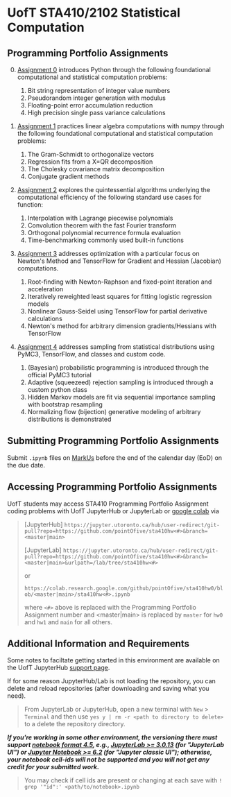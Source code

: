 # UofT STA410/2102 Statistical Computation


## Programming Portfolio Assignments

0. [Assignment 0](https://github.com/pointOfive/sta410hw0#uoft-sta4102102-statistical-computation) 
introduces Python through the following foundational computational and statistical computation problems:

    1. Bit string representation of integer value numbers
    2. Pseudorandom integer generation with modulus
    3. Floating-point error accumulation reduction
    4. High precision single pass variance calculations

1. [Assignment 1](https://github.com/pointOfive/sta410hw1#uoft-sta4102102-statistical-computation) 
practices linear algebra computations with numpy through the following foundational computational and statistical computation problems:

    1. The Gram-Schmidt to orthogonalize vectors
    2. Regression fits from a X=QR decomposition
    3. The Cholesky covariance matrix decomposition
    4. Conjugate gradient methods

2. [Assignment 2](https://github.com/pointOfive/sta410hw2#uoft-sta4102102-statistical-computation) 
explores the quintessential algorithms underlying the computational efficiency of the following standard use cases for function:

    1. Interpolation with Lagrange piecewise polynomials
    2. Convolution theorem with the fast Fourier transform
    3. Orthogonal polynomial recurrence formula evaluation
    4. Time-benchmarking commonly used built-in functions

3. [Assignment 3](https://github.com/pointOfive/sta410hw3#uoft-sta4102102-statistical-computation) 
addresses optimization with a particular focus on Newton's Method
and TensorFlow for Gradient and Hessian (Jacobian) computations.

    1. Root-finding with Newton-Raphson and fixed-point iteration and acceleration
    2. Iteratively reweighted least squares for fitting logistic regression models
    3. Nonlinear Gauss-Seidel using TensorFlow for partial derivative calculations 
    4. Newton's method for arbitrary dimension gradients/Hessians with TensorFlow    

4. [Assignment 4](https://github.com/pointOfive/sta410hw3#uoft-sta4102102-statistical-computation) 
addresses sampling from statistical distributions using PyMC3, TensorFlow, and classes and custom code.

    1. (Bayesian) probabilistic programming is introduced through the official PyMC3 tutorial
    2. Adaptive (squeezeed) rejection sampling is introduced through a custom python class
    3. Hidden Markov models are fit via sequential importance sampling with bootstrap resampling
    4. Normalizing flow (bijection) generative modeling of arbitrary distributions is demonstrated

## Submitting Programming Portfolio Assignments
Submit `.ipynb` files on [MarkUs](https://markus-ds.teach.cs.toronto.edu/) before the end of the calendar day (EoD) on the due date.

## Accessing Programming Portfolio Assignments

UofT students may access STA410 Programming Portfolio Assignment coding problems with UofT JupyterHub or JupyterLab or [google colab](http://colab.research.google.com) via

> [JupyterHub] `https://jupyter.utoronto.ca/hub/user-redirect/git-pull?repo=https://github.com/pointOfive/sta410hw<#>&branch=<master|main>`
>
> [JupyterLab] `https://jupyter.utoronto.ca/hub/user-redirect/git-pull?repo=https://github.com/pointOfive/sta410hw<#>&branch=<master|main>&urlpath=/lab/tree/sta410hw<#>`
> 
> or
>
> `https://colab.research.google.com/github/pointOfive/sta410hw0/blob/<master|main>/sta410hw<#>.ipynb`
>
> where `<#>` above is replaced with the Programming Portfolio Assignment number and <master|main> is replaced by `master` for `hw0` and `hw1` and `main` for all others.

## Additional Information and Requirements

Some notes to faciltate getting started in this environment are available on the UofT JupyterHub [support page](https://act.utoronto.ca/jupyterhub-support/).

If for some reason JupyterHub/Lab is not loading the repository, you can delete and reload repositories (after downloading and saving what you need).
> From JupyterLab or JupyterHub, open a new terminal with `New` > `Terminal` and then use `yes y | rm -r <path to directory to delete>` to a delete the repository directory.

***If you're working in some other environment, 
the versioning there must support [notebook format 4.5](https://github.com/jupyterlab/jupyterlab/issues/9729), e.g., 
[JupyterLab >= 3.0.13](https://github.com/jupyterlab/jupyterlab/releases/tag/v3.0.13) (for "JupyterLab UI")
or [Jupyter Notebook >= 6.2](https://jupyter-notebook.readthedocs.io/en/stable/changelog.html#changelog) (for "Jupyter classic UI"); 
otherwise, your notebook cell-ids will not be supported and you will not get any credit for your submitted work.***

> You may check if cell ids are present or changing at each save with `! grep '"id":' <path/to/notebook>.ipynb`


